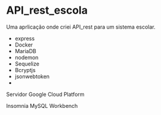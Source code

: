 # API_rest_escola
Uma aprlicação onde criei API_rest para um sistema escolar.
- express
- Docker
- MariaDB
- nodemon
- Sequelize
- Bcryptjs
- jsonwebtoken
-

Servidor Google Cloud Platform

Insomnia
MySQL Workbench

